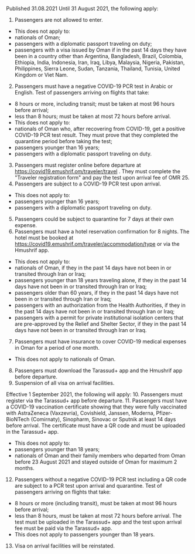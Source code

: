 Published 31.08.2021
Until 31 August 2021, the following apply:
1. Passengers are not allowed to enter.
- This does not apply to:
- nationals of Oman;
- passengers with a diplomatic passport traveling on duty;
- passengers with a visa issued by Oman if in the past 14 days they have been in a country other than Argentina, Bangladesh, Brazil, Colombia, Ethiopia, India, Indonesia, Iran, Iraq, Libya, Malaysia, Nigeria, Pakistan, Philippines, Sierra Leone, Sudan, Tanzania, Thailand, Tunisia, United Kingdom or Viet Nam.
2. Passengers must have a negative COVID-19 PCR test in Arabic or English. Test of passengers arriving on flights that take:
- 8 hours or more, including transit; must be taken at most 96 hours before arrival;
- less than 8 hours; must be taken at most 72 hours before arrival. 
- This does not apply to:
- nationals of Oman who, after recovering from COVID-19, get a positive COVID-19 PCR test result. They must prove that they completed the quarantine period before taking the test;
- passengers younger than 16 years;
- passengers with a diplomatic passport traveling on duty.
3. Passengers must register online before departure at <a href="https://covid19.emushrif.om/traveler/travel">https://covid19.emushrif.om/traveler/travel</a> . They must complete the "Traveler registration form" and pay the test upon arrival fee of OMR 25.
4. Passengers are subject to a COVID-19 PCR test upon arrival.
- This does not apply to:
- passengers younger than 16 years;
- passengers with a diplomatic passport traveling on duty.
5. Passengers could be subject to quarantine for 7 days at their own expense.
6. Passengers must have a hotel reservation confirmation for 8 nights. The hotel must be booked at <a href="https://covid19.emushrif.om/traveler/accommodation/type">https://covid19.emushrif.om/traveler/accommodation/type</a> or via the Hmushrif app.
- This does not apply to:
- nationals of Oman, if they in the past 14 days have not been in or transited through Iran or Iraq;
- passengers younger than 18 years traveling alone, if they in the past 14 days have not been in or transited through Iran or Iraq;
- passengers older than 60 years, if they in the past 14 days have not been in or transited through Iran or Iraq;
- passengers with an authorization from the Health Authorities, if they in the past 14 days have not been in or transited through Iran or Iraq;
- passengers with a permit for private institutional isolation centers that are pre-approved by the Relief and Shelter Sector, if they in the past 14 days have not been in or transited through Iran or Iraq.
7. Passengers must have insurance to cover COVID-19 medical expenses in Oman for a period of one month.
- This does not apply to nationals of Oman.
8. Passengers must download the Tarassud+ app and the Hmushrif app before departure.
9. Suspension of all visa on arrival facilities.

Effective 1 September 2021, the following will apply:
10. Passengers must register via the Tarassud+ app before departure.
11. Passengers must have a COVID-19 vaccination certificate showing that they were fully vaccinated with AstraZeneca (Vaxzevria), Covishield, Janssen, Moderna, Pfizer-BioNTech (Comirnaty), Sinopharm, Sinovac or Sputnik at least 14 days before arrival. The certificate must have a QR code and must be uploaded in the Tarassud+ app.
- This does not apply to:
- passengers younger than 18 years;
- nationals of Oman and their family members who departed from Oman before 23 August 2021 and stayed outside of Oman for maximum 2 months.
12. Passengers without a negative COVID-19 PCR test including a QR code are subject to a PCR test upon arrival and quarantine. Test of passengers arriving on flights that take:
- 8 hours or more (including transit), must be taken at most 96 hours before arrival;
- less than 8 hours, must be taken at most 72 hours before arrival. The test must be uploaded in the Tarassud+ app and the test upon arrival fee must be paid via the Tarassud+ app.
- This does not apply to passengers younger than 18 years.
13. Visa on arrival facilities will be reinstated.
